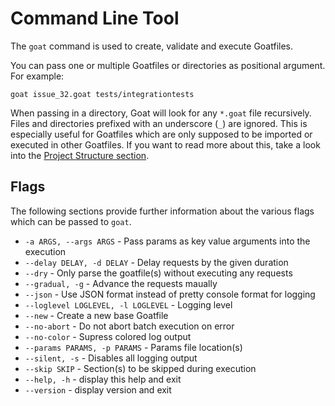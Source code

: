 # Command Line Tool

The `goat` command is used to create, validate and execute Goatfiles.

You can pass one or multiple Goatfiles or directories as positional argument. For example:
```
goat issue_32.goat tests/integrationtests
```

When passing in a directory, Goat will look for any `*.goat` file recursively. Files and directories prefixed with an underscore (`_`) are ignored. This is especially useful for Goatfiles which are only supposed to be imported or executed in other Goatfiles. If you want to read more about this, take a look into the [Project Structure section](../project-structure.md). 

## Flags

The following sections provide further information about the various flags which can be passed to `goat`.

- `-a ARGS, --args ARGS` - Pass params as key value arguments into the execution
- `--delay DELAY, -d DELAY` - Delay requests by the given duration
- `--dry` - Only parse the goatfile(s) without executing any requests
- `--gradual, -g` - Advance the requests maually
- `--json` - Use JSON format instead of pretty console format for logging
- `--loglevel LOGLEVEL, -l LOGLEVEL` - Logging level
- `--new` - Create a new base Goatfile
- `--no-abort` - Do not abort batch execution on error
- `--no-color` - Supress colored log output
- `--params PARAMS, -p PARAMS` - Params file location(s)
- `--silent, -s` - Disables all logging output
- `--skip SKIP` - Section(s) to be skipped during execution
- `--help, -h` - display this help and exit
- `--version` - display version and exit
